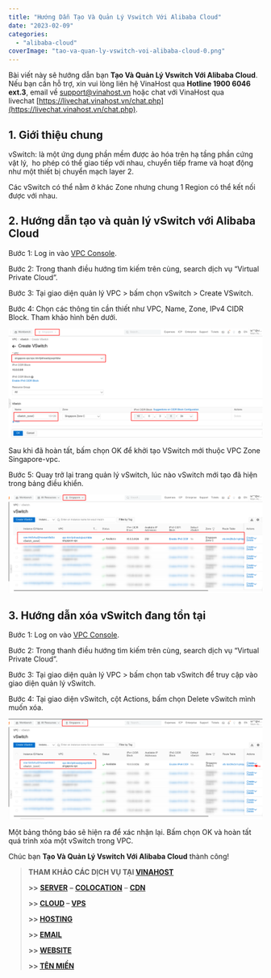 ```yaml
---
title: "Hướng Dẫn Tạo Và Quản Lý Vswitch Với Alibaba Cloud"
date: "2023-02-09"
categories: 
  - "alibaba-cloud"
coverImage: "tao-va-quan-ly-vswitch-voi-alibaba-cloud-0.png"
---
```


Bài viết này sẽ hướng dẫn bạn **Tạo Và Quản Lý Vswitch Với Alibaba Cloud**. Nếu bạn cần hỗ trợ, xin vui lòng liên hệ VinaHost qua **Hotline 1900 6046 ext.3**, email về [support@vinahost.vn](mailto:support@vinahost.vn) hoặc chat với VinaHost qua livechat [https://livechat.vinahost.vn/chat.php](https://livechat.vinahost.vn/chat.php).

## **1\. Giới thiệu chung**

vSwitch: là một ứng dụng phần mềm được ảo hóa trên hạ tầng phần cứng vật lý,  ho phép có thể giao tiếp với nhau, chuyển tiếp frame và hoạt động như một thiết bị chuyển mạch layer 2.

Các vSwitch có thể nằm ở khác Zone nhưng chung 1 Region có thể kết nối được với nhau.

## **2\. Hướng dẫn tạo và quản lý vSwitch với Alibaba Cloud**

Bước 1: Log in vào [VPC Console](https://vpcnext.console.aliyun.com/vpc?spm=a2c63.p38356.0.0.70e8c52ffyTpG7).

Bước 2: Trong thanh điều hướng tìm kiếm trên cùng, search dịch vụ “Virtual Private Cloud”.

Bước 3: Tại giao diện quản lý VPC > bấm chọn vSwitch > Create VSwitch.

Bước 4: Chọn các thông tin cần thiết như VPC, Name, Zone, IPv4 CIDR Block. Tham khảo hình bên dưới.

![](images/tao-va-quan-ly-vswitch-voi-alibaba-cloud-1.png)

Sau khi đã hoàn tất, bấm chọn OK để khởi tạo VSwitch mới thuộc VPC Zone Singapore-vpc.

Bước 5: Quay trở lại trang quản lý vSwitch, lúc nào vSwitch mới tạo đã hiện trong bảng điều khiển.

![Vswitch](images/tao-va-quan-ly-vswitch-voi-alibaba-cloud-2.png)

## **3\. Hướng dẫn xóa vSwitch đang tồn tại**

Bước 1: Log on vào [VPC Console](https://vpcnext.console.aliyun.com/vpc?spm=a2c63.p38356.0.0.70e8c52ffyTpG7).

Bước 2: Trong thanh điều hướng tìm kiếm trên cùng, search dịch vụ “Virtual Private Cloud”.

Bước 3: Tại giao diện quản lý VPC > bấm chọn tab vSwitch để truy cập vào giao diện quản lý vSwitch.

Bước 4: Tại giao diện vSwitch, cột Actions, bấm chọn Delete vSwitch mình muốn xóa.

![Vswitch](images/tao-va-quan-ly-vswitch-voi-alibaba-cloud-3.png)

Một bảng thông báo sẽ hiện ra để xác nhận lại. Bấm chọn OK và hoàn tất quá trình xóa một vSwitch trong VPC.

Chúc bạn **Tạo Và Quản Lý Vswitch Với Alibaba Cloud** thành công!

> **THAM KHẢO CÁC DỊCH VỤ TẠI [VINAHOST](https://kb.vinahost.vn/)**
> 
> **\>>** [**SERVER**](https://vinahost.vn/thue-may-chu-rieng/) **–** [**COLOCATION**](https://vinahost.vn/colocation.html) – [**CDN**](https://vinahost.vn/dich-vu-cdn-chuyen-nghiep)
> 
> **\>> [CLOUD](https://vinahost.vn/cloud-server-gia-re/) – [VPS](https://vinahost.vn/vps-ssd-chuyen-nghiep/)**
> 
> **\>> [HOSTING](https://vinahost.vn/wordpress-hosting)**
> 
> **\>> [EMAIL](https://vinahost.vn/email-hosting)**
> 
> **\>> [WEBSITE](http://vinawebsite.vn/)**
> 
> **\>> [TÊN MIỀN](https://vinahost.vn/ten-mien-gia-re/)**
